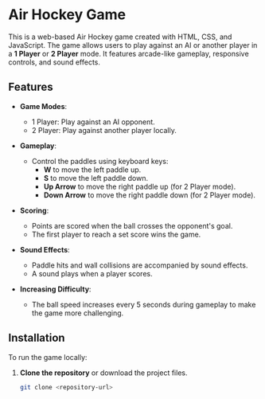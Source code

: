 # Air Hockey Game

This is a web-based Air Hockey game created with HTML, CSS, and JavaScript. The game allows users to play against an AI or another player in a **1 Player** or **2 Player** mode. It features arcade-like gameplay, responsive controls, and sound effects.

## Features

- **Game Modes**:

  - 1 Player: Play against an AI opponent.
  - 2 Player: Play against another player locally.

- **Gameplay**:

  - Control the paddles using keyboard keys:
    - **W** to move the left paddle up.
    - **S** to move the left paddle down.
    - **Up Arrow** to move the right paddle up (for 2 Player mode).
    - **Down Arrow** to move the right paddle down (for 2 Player mode).

- **Scoring**:

  - Points are scored when the ball crosses the opponent's goal.
  - The first player to reach a set score wins the game.

- **Sound Effects**:

  - Paddle hits and wall collisions are accompanied by sound effects.
  - A sound plays when a player scores.

- **Increasing Difficulty**:
  - The ball speed increases every 5 seconds during gameplay to make the game more challenging.

## Installation

To run the game locally:

1. **Clone the repository** or download the project files.
   ```bash
   git clone <repository-url>
   ```
